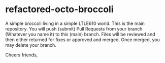 # refactored-octo-broccoli
A simple broccoli living in a simple LTLE610 world.
This is the main repository. You will push (submit) Pull Requests from your branch (Whatever you name it) to this (main) branch. 
Files will be reviewed and then either returned for fixes or approved and merged.
Once merged, you may delete your branch.

Cheers friends,

